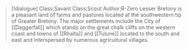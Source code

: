 >[!dialogue] Class;Savant Class;Scout Author;R-Zero
Lesser Bretony is a pleasant land of farms and pastures located at the southwestern tip of Greater Bretony.  The major settlements include the City of [[Daggerfall]] which stands on the great chalk cliffs on the western coast and towns of [[Rhalta]] and [[Tulune]] located to the south and east and interspersed by numerous agricultural villages.